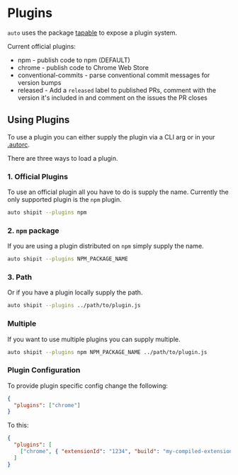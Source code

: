 # Plugins

`auto` uses the package [tapable](https://github.com/webpack/tapable) to expose a plugin system.

Current official plugins:

- npm - publish code to npm (DEFAULT)
- chrome - publish code to Chrome Web Store
- conventional-commits - parse conventional commit messages for version bumps
- released - Add a `released` label to published PRs, comment with the version it's included in and comment on the issues the PR closes

## Using Plugins

To use a plugin you can either supply the plugin via a CLI arg or in your [.autorc](./autorc.md#plugins).

There are three ways to load a plugin.

### 1. Official Plugins

To use an official plugin all you have to do is supply the name. Currently the only supported plugin is the `npm` plugin.

```sh
auto shipit --plugins npm
```

### 2. `npm` package

If you are using a plugin distributed on `npm` simply supply the name.

```sh
auto shipit --plugins NPM_PACKAGE_NAME
```

### 3. Path

Or if you have a plugin locally supply the path.

```sh
auto shipit --plugins ../path/to/plugin.js
```

### Multiple

If you want to use multiple plugins you can supply multiple.

```sh
auto shipit --plugins npm NPM_PACKAGE_NAME ../path/to/plugin.js
```

### Plugin Configuration

To provide plugin specific config change the following:

```json
{
  "plugins": ["chrome"]
}
```

To this:

```json
{
  "plugins": [
    ["chrome", { "extensionId": "1234", "build": "my-compiled-extension.zip" }]
  ]
}
```
